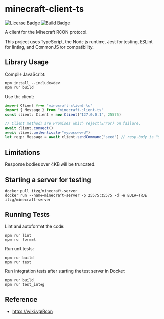 # minecraft-client-ts

[![License Badge]][License]
[![Build Badge]][Build]

A client for the Minecraft RCON protocol.

This project uses TypeScript, the Node.js runtime, Jest for testing, ESLint for linting, and CommonJS for compatibility.

## Library Usage

Compile JavaScript:

```
npm install --include=dev
npm run build
```

Use the client:

```ts
import Client from "minecraft-client-ts"
import { Message } from "minecraft-client-ts"
const client: Client = new Client("127.0.0.1", 25575)

// Client methods are Promises which reject(Error) on failure.
await client.connect()
await client.authenticate("mypassword")
let resp: Message = await client.sendCommand("seed") // resp.body is "Seed: [-2474125574890692308]"
```

## Limitations

Response bodies over 4KB will be truncated.

## Starting a server for testing

```
docker pull itzg/minecraft-server
docker run --name=minecraft-server -p 25575:25575 -d -e EULA=TRUE itzg/minecraft-server
```

## Running Tests

Lint and autoformat the code:

```
npm run lint
npm run format
```

Run unit tests:

```
npm run build
npm run test
```

Run integration tests after starting the test server in Docker:

```
npm run build
npm run test_integ
```

## Reference

- https://wiki.vg/Rcon

[License]: https://www.gnu.org/licenses/gpl-3.0
[License Badge]: https://img.shields.io/badge/License-GPLv3-blue.svg
[Build]: https://github.com/willroberts/minecraft-client-ts/actions/workflows/build.yaml
[Build Badge]: https://github.com/willroberts/minecraft-client-ts/actions/workflows/build.yaml/badge.svg